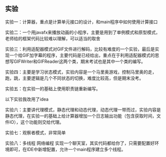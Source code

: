 ## 实验

实验一：计算器，重点是计算单元接口的设计，和main程序中如何使用计算接口

实验二：一个用javafx来播放动画的小程序，主要是用到了单例模式和原型模式，老师给的框架代码比较难以理解，可以适当的取舍

实验三：利用适配器模式对GIF文件进行解码，比较有难度的一个实验，最后是实现一个给GIF加字幕的程序，主要代码是已经给出，重点在于利用适配器模式的思想写GIFWriter和GIFReader这两个类，期末考试也是其中一个类的编写。

实验四：主要是学习状态模式，实验内容是一个马里奥游戏，控制马里奥的走，跑，跳，主要逻辑是几个不同状态的切换，难度比较高，但是期末没考。

实验五：在实验一的基础上使用职责链重新编写。

以下实验我改用了idea

实验六：主要讲代理模式，静态代理和动态代理，动态代理一带而过，实验内容是静态代理，在实验一的基础上给计算器增加一个日志输出功能（包含获取时间，文件IO），这个功能则交给代理。

实验七：观察者模式，非常简单

实验八：多线程 网络编程 实现一个聊天室，其实代码都给你了，只需要配置好环境即可，在IDE中新增配置，允许一个main程序建立多个线程。
